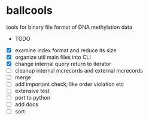 # ballcools
tools for binary file format of DNA methylation data

* TODO
- [x] examine index format and reduce its size
- [x] organize util main files into CLI
- [x] change internal query return to iterator
- [ ] cleanup internal mcrecords and external mcrecords
- [ ] merge
- [ ] add important check; like order violation etc
- [ ] extensive test
- [ ] port to python
- [ ] add docs
- [ ] sort
